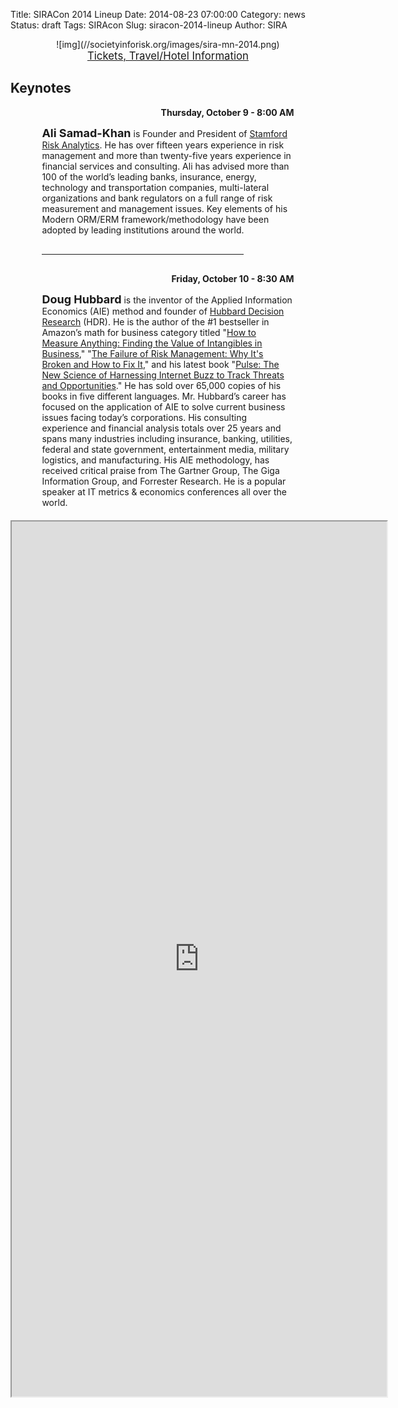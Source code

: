 Title: SIRACon 2014 Lineup
Date: 2014-08-23 07:00:00
Category: news
Status: draft
Tags: SIRAcon
Slug: siracon-2014-lineup
Author: SIRA

<center>![img](//societyinforisk.org/images/sira-mn-2014.png)</center>

<center><span style="font-size:120%"><a href="//www.societyinforisk.org/pages/siracon.html">Tickets, Travel/Hotel Information</a></span></center>

## Keynotes


<div style="width:80%;margin-bottom:20px;margin-left:auto; margin-right:auto">
  
  <div style="width:100%; text-align:right; font-weight:bold; margin-bottom:8px;">Thursday, October 9 - 8:00 AM</div>

<span style="font-size:18px; font-weight:bold">Ali Samad-Khan</span> is Founder and President of [Stamford Risk Analytics](http://www.stamfordrisk.com/). He has over fifteen years experience in risk management and more than twenty-five years experience in financial services and consulting. Ali has advised more than 100 of the world’s leading banks, insurance, energy, technology and transportation companies, multi-lateral organizations and bank regulators on a full range of risk measurement and management issues. Key elements of his Modern ORM/ERM framework/methodology have been adopted by leading institutions around the world.

<hr style="margin-top:30px; margin-bottom:30px" noshade width="80%" size="1"/>

<div style="width:100%; text-align:right; font-weight:bold; margin-bottom:8px;">Friday, October 10 - 8:30 AM</div>

<span style="font-size:18px; font-weight:bold">Doug Hubbard</span> is the inventor of the Applied Information Economics (AIE) method and founder of [Hubbard Decision Research](http://www.hubbardresearch.com/) (HDR). He is the author of the #1 bestseller in Amazon’s math for business category titled "<a href="http://www.amazon.com/gp/product/1118539273/ref=as_li_tl?ie=UTF8&camp=1789&creative=390957&creativeASIN=1118539273&linkCode=as2&tag=rudisdotnet-20&linkId=PWXAMGGOTNELGH6G">How to Measure Anything: Finding the Value of Intangibles in Business</a>,"  "<a href="http://www.amazon.com/gp/product/B0026LTMAU/ref=as_li_tl?ie=UTF8&camp=1789&creative=390957&creativeASIN=B0026LTMAU&linkCode=as2&tag=rudisdotnet-20&linkId=LLODB76EMXF2A6ZA">The Failure of Risk Management: Why It's Broken and How to Fix It</a>," and his latest book "<a href="http://www.amazon.com/gp/product/B004W3GFFU/ref=as_li_tl?ie=UTF8&camp=1789&creative=390957&creativeASIN=B004W3GFFU&linkCode=as2&tag=rudisdotnet-20&linkId=BNCGSCJ6KWQS2TQH">Pulse: The New Science of Harnessing Internet Buzz to Track Threats and Opportunities</a>." He has sold over 65,000 copies of his books in five different languages. Mr. Hubbard’s career has focused on the application of AIE to solve current business issues facing today’s corporations. His consulting experience and financial analysis totals over 25 years and spans many industries including insurance, banking, utilities, federal and state government, entertainment media, military logistics, and manufacturing. His AIE methodology, has received critical praise from The Gartner Group, The Giga Information Group, and Forrester Research. He is a popular speaker at IT metrics & economics conferences all over the world.
</div>

<center><iframe style="width:600px;height:1400px" scrolling="no" border=0 seamless="seamless" src="https://siracon2014.busyconf.com/schedule">
</iframe></center>

